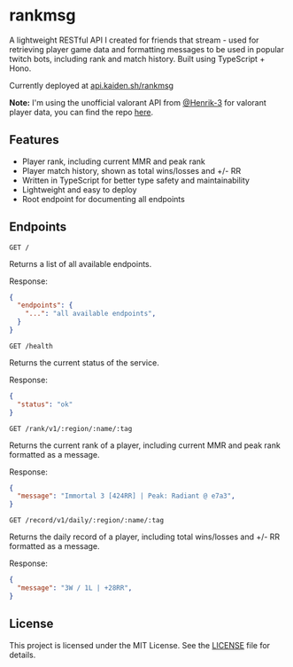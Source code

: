 # rankmsg

A lightweight RESTful API I created for friends that stream - used for retrieving player game data and formatting messages 
to be used in popular twitch bots, including rank and match history. Built using TypeScript + Hono.

Currently deployed at [api.kaiden.sh/rankmsg](https://api.kaiden.sh/rankmsg)

**Note:** I'm using the unofficial valorant API from [@Henrik-3](https://github.com/Henrik-3) for valorant player data,
you can find the repo [here](https://github.com/Henrik-3/unofficial-valorant-api).

## Features

- Player rank, including current MMR and peak rank
- Player match history, shown as total wins/losses and +/- RR
- Written in TypeScript for better type safety and maintainability
- Lightweight and easy to deploy
- Root endpoint for documenting all endpoints

## Endpoints

`GET /`

Returns a list of all available endpoints.

Response: 
```json
{
  "endpoints": {
    "...": "all available endpoints",
  }
}
```

`GET /health`

Returns the current status of the service.

Response: 
```json
{
  "status": "ok"
}
```

`GET /rank/v1/:region/:name/:tag`

Returns the current rank of a player, including current MMR and peak rank formatted as a message.

Response:
```json
{
  "message": "Immortal 3 [424RR] | Peak: Radiant @ e7a3",
}
```

`GET /record/v1/daily/:region/:name/:tag`

Returns the daily record of a player, including total wins/losses and +/- RR formatted as a message.

Response:
```json
{
  "message": "3W / 1L | +28RR",
}
```

## License

This project is licensed under the MIT License. See the [LICENSE](LICENSE) file for details.